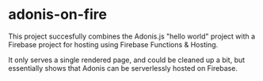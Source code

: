 # adonis-on-fire

This project succesfully combines the Adonis.js "hello world" project with a Firebase project for hosting using Firebase Functions & Hosting.

It only serves a single rendered page, and could be cleaned up a bit, but essentially shows that Adonis can be serverlessly hosted on Firebase.
